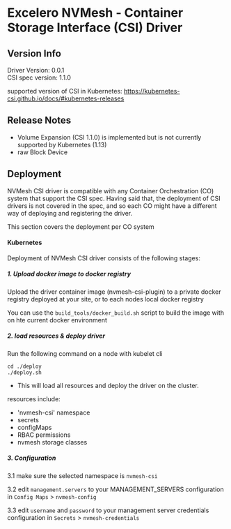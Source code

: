 
# Excelero NVMesh - Container Storage Interface (CSI) Driver

## Version Info
Driver Version:     0.0.1  
CSI spec version:   1.1.0

supported version of CSI in Kubernetes:
https://kubernetes-csi.github.io/docs/#kubernetes-releases

## Release Notes
* Volume Expansion (CSI 1.1.0) is implemented but is not currently supported by Kubernetes (1.13)
* raw Block Device
## Deployment
NVMesh CSI driver is compatible with any Container Orchestration (CO) system that support the CSI spec.
Having said that, the deployment of CSI drivers is not covered in the spec, and so each CO might have a different way of deploying and registering the driver.

This section covers the deployment per CO system
 
#### Kubernetes
Deployment of NVMesh CSI driver consists of the following stages:

##### 1. Upload docker image to docker registry

Upload the driver container image (nvmesh-csi-plugin) to a private docker registry deployed at your site, or to each nodes local docker registry

You can use the `build_tools/docker_build.sh` script to build the image with on hte current docker environment

##### 2. load resources & deploy driver

Run the following command on a node with kubelet cli

    cd ./deploy
    ./deploy.sh

* This will load all resources and deploy the driver on the cluster.

resources include:  
 * 'nvmesh-csi' namespace
 * secrets
 * configMaps
 * RBAC permissions
 * nvmesh storage classes

##### 3. Configuration
3.1 make sure the selected namespace is `nvmesh-csi`

3.2 edit `management.servers` to your MANAGEMENT_SERVERS configuration in `Config Maps` > `nvmesh-config`
  
3.3 edit `username` and `password` to your management server credentials configuration in `Secrets` > `nvmesh-credentials`



